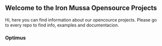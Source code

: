 ## Welcome to the Iron Mussa Opensource Projects

Hi, here you can find information about our opencource projects. Please go to every repo to find info, examples and documentacion.

### Optimus

